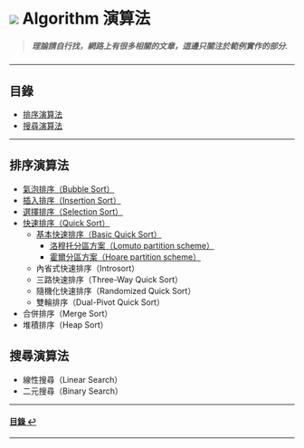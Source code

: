 # ![](https://drive.google.com/uc?id=10INx5_pkhMcYRdx_OO4rXNXxcsvPtBYq) Algorithm 演算法
> ##### 理論請自行找，網路上有很多相關的文章，這邊只關注於範例實作的部分.

---

<!--ts-->
## 目錄
* [排序演算法](#排序演算法)
* [搜尋演算法](#搜尋演算法)
<!--te-->

---

## 排序演算法
* [氣泡排序（Bubble Sort）](https://github.com/RC-Dev-Tech/algorithm-bubble-sort) <br>
* [插入排序（Insertion Sort）](https://github.com/RC-Dev-Tech/algorithm-insertion-sort) <br>
* [選擇排序（Selection Sort）](https://github.com/RC-Dev-Tech/algorithm-selection-sort) <br>
* [快速排序（Quick Sort）](https://github.com/RC-Dev-Tech/algorithm-quick-sort) <br>
  * [基本快速排序（Basic Quick Sort）](https://github.com/RC-Dev-Tech/algorithm-basic-quick-sort) <br>
    * [洛穆托分區方案（Lomuto partition scheme）](https://github.com/RC-Dev-Tech/algorithm-quick-sort-lomuto) <br>
    * [霍爾分區方案（Hoare partition scheme）](https://github.com/RC-Dev-Tech/algorithm-quick-sort-hoare) <br>
  * 內省式快速排序（Introsort）
  * 三路快速排序（Three-Way Quick Sort）
  * 隨機化快速排序（Randomized Quick Sort）
  * 雙輪排序（Dual-Pivot Quick Sort）
* 合併排序（Merge Sort）
* 堆積排序（Heap Sort）

## 搜尋演算法
* 線性搜尋（Linear Search）
* 二元搜尋（Binary Search）

---

<!--ts-->
#### [目錄 ↩](#目錄)
<!--te-->

---

